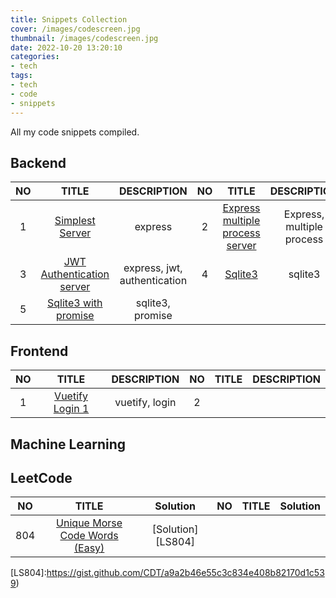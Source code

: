 ```yaml
---
title: Snippets Collection
cover: /images/codescreen.jpg
thumbnail: /images/codescreen.jpg
date: 2022-10-20 13:20:10
categories:
- tech
tags:
- tech
- code
- snippets
---
```


All my code snippets compiled.
<!--more-->

## Backend
|NO|TITLE|DESCRIPTION|NO|TITLE|DESCRIPTION|
|:-----:|:-----:|:-----:|:-----:|:-----:|:-----:|
|1|[Simplest Server][B1]|express|2|[Express multiple process server][B2]|Express, multiple process|
|3|[JWT Authentication server][B3]|express, jwt, authentication|4|[Sqlite3][B4]|sqlite3|
|5|[Sqlite3 with promise][B5]|sqlite3, promise||||


[B1]:https://gist.github.com/CDT/21cd65c9277255602575ed6099595f0e
[B2]:https://gist.github.com/CDT/aa0ab8523a014951c0c25bd1963a5a76
[B3]:https://gist.github.com/CDT/1fd5a58e692725f2c4360c2c70532c7b
[B4]:https://gist.github.com/CDT/e68210ea6b585b27e87c3f7ef3ab2962
[B5]:https://gist.github.com/CDT/bcd4c0b883b2cbb61ed6ce3d6cc4d05c

## Frontend
|NO|TITLE|DESCRIPTION|NO|TITLE|DESCRIPTION|
|:-----:|:-----:|:-----:|:-----:|:-----:|:-----:|
|1|[Vuetify Login 1][F1]|vuetify, login|2|||

[F1]:https://codepen.io/ChenDongtian/pen/LYmwvVP

## Machine Learning

## LeetCode

|NO|TITLE|Solution|NO|TITLE|Solution|
|:-----:|:-----:|:-----:|:-----:|:-----:|:-----:|
|804|[Unique Morse Code Words (Easy)][LQ804]|[Solution][LS804]||||

[LQ804]:https://leetcode.com/problems/unique-morse-code-words/
[LS804]:https://gist.github.com/CDT/a9a2b46e55c3c834e408b82170d1c539)